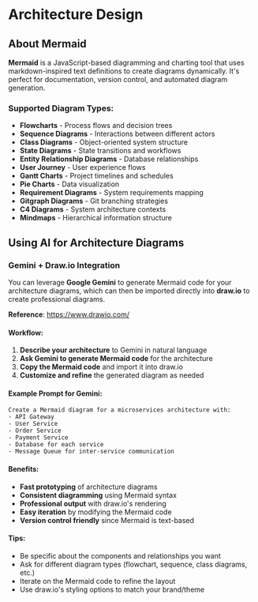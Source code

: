 # Architecture Design

## About Mermaid

**Mermaid** is a JavaScript-based diagramming and charting tool that uses markdown-inspired text definitions to create diagrams dynamically. It's perfect for documentation, version control, and automated diagram generation.

### Supported Diagram Types:
- **Flowcharts** - Process flows and decision trees
- **Sequence Diagrams** - Interactions between different actors
- **Class Diagrams** - Object-oriented system structure
- **State Diagrams** - State transitions and workflows  
- **Entity Relationship Diagrams** - Database relationships
- **User Journey** - User experience flows
- **Gantt Charts** - Project timelines and schedules
- **Pie Charts** - Data visualization
- **Requirement Diagrams** - System requirements mapping
- **Gitgraph Diagrams** - Git branching strategies
- **C4 Diagrams** - System architecture contexts
- **Mindmaps** - Hierarchical information structure

## Using AI for Architecture Diagrams

### Gemini + Draw.io Integration

You can leverage **Google Gemini** to generate Mermaid code for your architecture diagrams, which can then be imported directly into **draw.io** to create professional diagrams.

**Reference**: https://www.drawio.com/
#### Workflow:
1. **Describe your architecture** to Gemini in natural language
2. **Ask Gemini to generate Mermaid code** for the architecture
3. **Copy the Mermaid code** and import it into draw.io
4. **Customize and refine** the generated diagram as needed

#### Example Prompt for Gemini:
```
Create a Mermaid diagram for a microservices architecture with:
- API Gateway
- User Service
- Order Service  
- Payment Service
- Database for each service
- Message Queue for inter-service communication
```

#### Benefits:
- **Fast prototyping** of architecture diagrams
- **Consistent diagramming** using Mermaid syntax
- **Professional output** with draw.io's rendering
- **Easy iteration** by modifying the Mermaid code
- **Version control friendly** since Mermaid is text-based

#### Tips:
- Be specific about the components and relationships you want
- Ask for different diagram types (flowchart, sequence, class diagrams, etc.)
- Iterate on the Mermaid code to refine the layout
- Use draw.io's styling options to match your brand/theme
